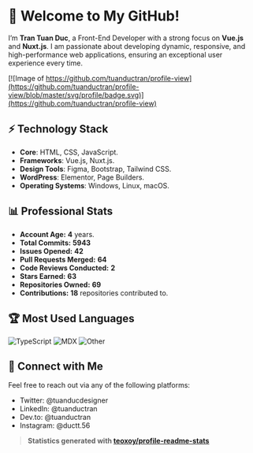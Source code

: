# 👋 Welcome to My GitHub!

I’m **Tran Tuan Duc**, a Front-End Developer with a strong focus on **Vue.js** and **Nuxt.js**. I am passionate about developing dynamic, responsive, and high-performance web applications, ensuring an exceptional user experience every time.

[![Image of https://github.com/tuanductran/profile-view](https://github.com/tuanductran/profile-view/blob/master/svg/profile/badge.svg)](https://github.com/tuanductran/profile-view)

## ⚡ Technology Stack

- **Core**: HTML, CSS, JavaScript.
- **Frameworks**: Vue.js, Nuxt.js.
- **Design Tools**: Figma, Bootstrap, Tailwind CSS.
- **WordPress**: Elementor, Page Builders.
- **Operating Systems**: Windows, Linux, macOS.

## 📊 Professional Stats

- **Account Age:** **4** years.
- **Total Commits:** **5943**
- **Issues Opened:** **42**
- **Pull Requests Merged:** **64**
- **Code Reviews Conducted:** **2**
- **Stars Earned:** **63**
- **Repositories Owned:** **69**
- **Contributions:** **18** repositories contributed to.

## 🏆 Most Used Languages

![TypeScript](https://img.shields.io/static/v1?style=flat-square&label=%E2%A0%80&color=555&labelColor=%233178c6&message=TypeScript%EF%B8%B149%25)
![MDX](https://img.shields.io/static/v1?style=flat-square&label=%E2%A0%80&color=555&labelColor=%23fcb32c&message=MDX%EF%B8%B120.5%25)
![Other](https://img.shields.io/static/v1?style=flat-square&label=%E2%A0%80&color=555&labelColor=%23ededed&message=Other%EF%B8%B130.4%25)

## 📱 Connect with Me

Feel free to reach out via any of the following platforms:

- Twitter: @tuanducdesigner
- LinkedIn: @tuanductran
- Dev.to: @tuanductran
- Instagram: @ductt.56

> **Statistics generated with [teoxoy/profile-readme-stats](https://github.com/marketplace/actions/profile-readme-stats)**
